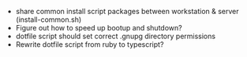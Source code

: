 - share common install script packages between workstation & server (install-common.sh)
- Figure out how to speed up bootup and shutdown?
- dotfile script should set correct .gnupg directory permissions
- Rewrite dotfile script from ruby to typescript?
